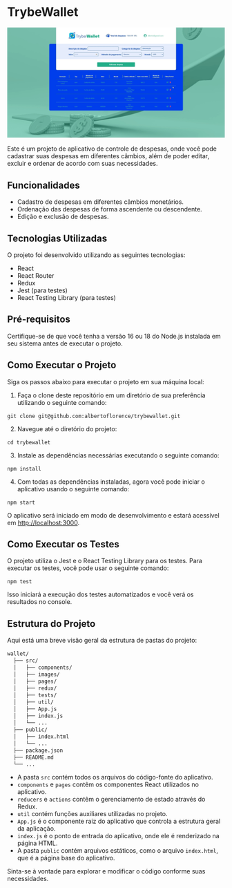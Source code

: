 # TrybeWallet

![Preview do Wallet](./wallet.jpg)

Este é um projeto de aplicativo de controle de despesas, onde você pode cadastrar suas despesas em diferentes câmbios, além de poder editar, excluir e ordenar de acordo com suas necessidades.

## Funcionalidades

- Cadastro de despesas em diferentes câmbios monetários.
- Ordenação das despesas de forma ascendente ou descendente.
- Edição e exclusão de despesas.

## Tecnologias Utilizadas

O projeto foi desenvolvido utilizando as seguintes tecnologias:

- React
- React Router
- Redux
- Jest (para testes)
- React Testing Library (para testes)

## Pré-requisitos

Certifique-se de que você tenha a versão 16 ou 18 do Node.js instalada em seu sistema antes de executar o projeto.

## Como Executar o Projeto

Siga os passos abaixo para executar o projeto em sua máquina local:

1. Faça o clone deste repositório em um diretório de sua preferência utilizando o seguinte comando:

```
git clone git@github.com:albertoflorence/trybewallet.git
```

2. Navegue até o diretório do projeto:

```
cd trybewallet
```

3. Instale as dependências necessárias executando o seguinte comando:

```
npm install
```

4. Com todas as dependências instaladas, agora você pode iniciar o aplicativo usando o seguinte comando:

```
npm start
```

O aplicativo será iniciado em modo de desenvolvimento e estará acessível em [http://localhost:3000](http://localhost:3000).

## Como Executar os Testes

O projeto utiliza o Jest e o React Testing Library para os testes. Para executar os testes, você pode usar o seguinte comando:

```
npm test
```

Isso iniciará a execução dos testes automatizados e você verá os resultados no console.

## Estrutura do Projeto

Aqui está uma breve visão geral da estrutura de pastas do projeto:

```
wallet/
  ├── src/
  │   ├── components/
  │   ├── images/
  │   ├── pages/
  │   ├── redux/
  │   ├── tests/
  │   ├── util/
  │   ├── App.js
  │   ├── index.js
  │   └── ...
  ├── public/
  │   ├── index.html
  │   └── ...
  ├── package.json
  ├── README.md
  └── ...
```

- A pasta `src` contém todos os arquivos do código-fonte do aplicativo.
- `components` e `pages` contêm os componentes React utilizados no aplicativo.
- `reducers` e `actions` contêm o gerenciamento de estado através do Redux.
- `util` contém funções auxiliares utilizadas no projeto.
- `App.js` é o componente raiz do aplicativo que controla a estrutura geral da aplicação.
- `index.js` é o ponto de entrada do aplicativo, onde ele é renderizado na página HTML.
- A pasta `public` contém arquivos estáticos, como o arquivo `index.html`, que é a página base do aplicativo.

Sinta-se à vontade para explorar e modificar o código conforme suas necessidades.

